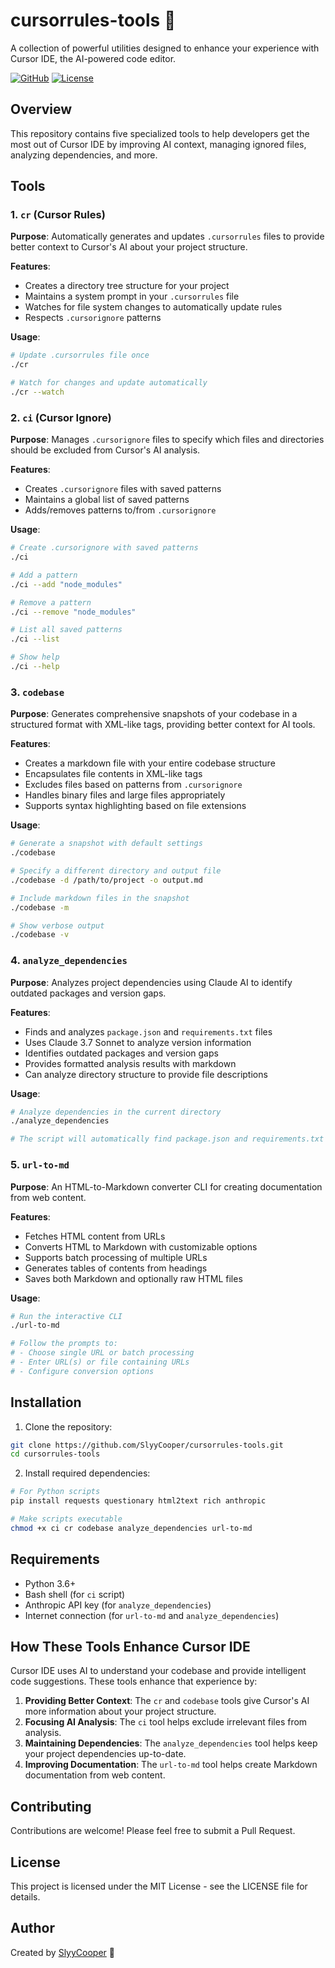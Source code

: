 # cursorrules-tools 🦊

A collection of powerful utilities designed to enhance your experience with Cursor IDE, the AI-powered code editor.

[![GitHub](https://img.shields.io/badge/GitHub-SlyyCooper-blue)](https://github.com/SlyyCooper)
[![License](https://img.shields.io/badge/License-MIT-green)](LICENSE)

## Overview

This repository contains five specialized tools to help developers get the most out of Cursor IDE by improving AI context, managing ignored files, analyzing dependencies, and more.

## Tools

### 1. `cr` (Cursor Rules)

**Purpose**: Automatically generates and updates `.cursorrules` files to provide better context to Cursor's AI about your project structure.

**Features**:
- Creates a directory tree structure for your project
- Maintains a system prompt in your `.cursorrules` file
- Watches for file system changes to automatically update rules
- Respects `.cursorignore` patterns

**Usage**:
```bash
# Update .cursorrules file once
./cr

# Watch for changes and update automatically
./cr --watch
```

### 2. `ci` (Cursor Ignore)

**Purpose**: Manages `.cursorignore` files to specify which files and directories should be excluded from Cursor's AI analysis.

**Features**:
- Creates `.cursorignore` files with saved patterns
- Maintains a global list of saved patterns
- Adds/removes patterns to/from `.cursorignore`

**Usage**:
```bash
# Create .cursorignore with saved patterns
./ci

# Add a pattern
./ci --add "node_modules"

# Remove a pattern
./ci --remove "node_modules"

# List all saved patterns
./ci --list

# Show help
./ci --help
```

### 3. `codebase`

**Purpose**: Generates comprehensive snapshots of your codebase in a structured format with XML-like tags, providing better context for AI tools.

**Features**:
- Creates a markdown file with your entire codebase structure
- Encapsulates file contents in XML-like tags
- Excludes files based on patterns from `.cursorignore`
- Handles binary files and large files appropriately
- Supports syntax highlighting based on file extensions

**Usage**:
```bash
# Generate a snapshot with default settings
./codebase

# Specify a different directory and output file
./codebase -d /path/to/project -o output.md

# Include markdown files in the snapshot
./codebase -m

# Show verbose output
./codebase -v
```

### 4. `analyze_dependencies`

**Purpose**: Analyzes project dependencies using Claude AI to identify outdated packages and version gaps.

**Features**:
- Finds and analyzes `package.json` and `requirements.txt` files
- Uses Claude 3.7 Sonnet to analyze version information
- Identifies outdated packages and version gaps
- Provides formatted analysis results with markdown
- Can analyze directory structure to provide file descriptions

**Usage**:
```bash
# Analyze dependencies in the current directory
./analyze_dependencies

# The script will automatically find package.json and requirements.txt files
```

### 5. `url-to-md`

**Purpose**: An HTML-to-Markdown converter CLI for creating documentation from web content.

**Features**:
- Fetches HTML content from URLs
- Converts HTML to Markdown with customizable options
- Supports batch processing of multiple URLs
- Generates tables of contents from headings
- Saves both Markdown and optionally raw HTML files

**Usage**:
```bash
# Run the interactive CLI
./url-to-md

# Follow the prompts to:
# - Choose single URL or batch processing
# - Enter URL(s) or file containing URLs
# - Configure conversion options
```

## Installation

1. Clone the repository:
```bash
git clone https://github.com/SlyyCooper/cursorrules-tools.git
cd cursorrules-tools
```

2. Install required dependencies:
```bash
# For Python scripts
pip install requests questionary html2text rich anthropic

# Make scripts executable
chmod +x ci cr codebase analyze_dependencies url-to-md
```

## Requirements

- Python 3.6+
- Bash shell (for `ci` script)
- Anthropic API key (for `analyze_dependencies`)
- Internet connection (for `url-to-md` and `analyze_dependencies`)

## How These Tools Enhance Cursor IDE

Cursor IDE uses AI to understand your codebase and provide intelligent code suggestions. These tools enhance that experience by:

1. **Providing Better Context**: The `cr` and `codebase` tools give Cursor's AI more information about your project structure.
2. **Focusing AI Analysis**: The `ci` tool helps exclude irrelevant files from analysis.
3. **Maintaining Dependencies**: The `analyze_dependencies` tool helps keep your project dependencies up-to-date.
4. **Improving Documentation**: The `url-to-md` tool helps create Markdown documentation from web content.

## Contributing

Contributions are welcome! Please feel free to submit a Pull Request.

## License

This project is licensed under the MIT License - see the LICENSE file for details.

## Author

Created by [SlyyCooper](https://github.com/SlyyCooper) 🦊
 
